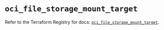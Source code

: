 # `oci_file_storage_mount_target`

Refer to the Terraform Registry for docs: [`oci_file_storage_mount_target`](https://registry.terraform.io/providers/hashicorp/oci/7.19.0/docs/resources/file_storage_mount_target).
